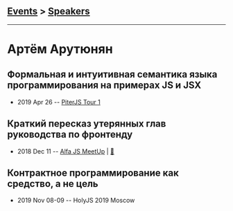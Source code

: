 ## [Events](../README.md) > [Speakers](../speakers.md)
---

# Артём Арутюнян

## Формальная и интуитивная семантика языка программирования на примерах JS и JSX
- 2019 Apr 26 -- [PiterJS Tour 1](https://www.youtube.com/watch?v=MueYSY2ZO4Y&t=1260s)    
## Краткий пересказ утерянных глав руководства по фронтенду
- 2018 Dec 11 -- [Alfa JS MeetUp](https://www.youtube.com/watch?v=dCXvQkvSyQg&t=850s)  | [:notebook:](https://docs.google.com/presentation/d/1-TI4ozHLV7IhujcmAsNkf58RBdrKQB37EUKtQ0UYmIM/edit)  
## Контрактное программирование как средство, а не цель
- 2019 Nov 08-09 -- HolyJS 2019 Moscow    
